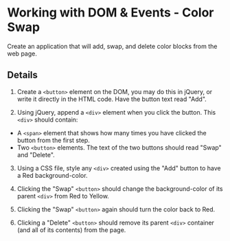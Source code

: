 # Working with DOM & Events - Color Swap
Create an application that will add, swap, and delete color blocks from the web page.

## Details

1. Create a `<button>` element on the DOM, you may do this in jQuery, or write it directly in the HTML code. Have the button text read "Add".

2. Using jQuery, append a `<div>` element when you click the button. This `<div>` should contain:

 - A `<span>` element that shows how many times you have clicked the button from the first step.
 - Two `<button>` elements. The text of the two buttons should read "Swap" and "Delete".

3. Using a CSS file, style any `<div>` created using the "Add" button to have a Red background-color.

4. Clicking the "Swap" `<button>` should change the background-color of its parent `<div>` from Red to Yellow.

5. Clicking the "Swap" `<button>` again should turn the color back to Red.

6. Clicking a "Delete" `<button>` should remove its parent `<div>` container (and all of its contents) from the page.
